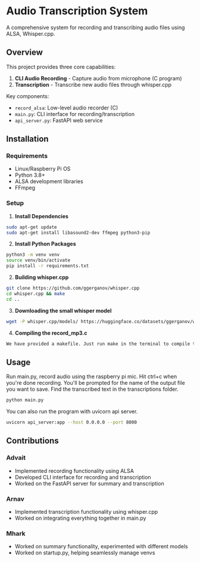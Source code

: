 # Audio Transcription System

A comprehensive system for recording and transcribing audio files using ALSA, Whisper.cpp.

## Overview

This project provides three core capabilities:

1. **CLI Audio Recording** - Capture audio from microphone (C program)
2. **Transcription** - Transcribe new audio files through whisper.cpp

Key components:

- `record_alsa`: Low-level audio recorder (C)
- `main.py`: CLI interface for recording/transcription
- `api_server.py`: FastAPI web service

## Installation

### Requirements

- Linux/Raspberry Pi OS
- Python 3.8+
- ALSA development libraries
- FFmpeg

### Setup

1. **Install Dependencies**

```bash
sudo apt-get update
sudo apt-get install libasound2-dev ffmpeg python3-pip
```

2. **Install Python Packages**

```bash
python3 -m venv venv
source venv/bin/activate
pip install -r requirements.txt
```

2. **Building whisper.cpp**

```bash
git clone https://github.com/ggerganov/whisper.cpp
cd whisper.cpp && make
cd ..
```

3. **Downloading the small whisper model**

```bash
wget -P whisper.cpp/models/ https://huggingface.co/datasets/ggerganov/whisper.cpp/resolve/main/ggml-small.bin
```

4. **Compiling the record_mp3.c**

```bash
We have provided a makefile. Just run make in the terminal to compile the script to record the audio
```

## Usage

Run main.py, record audio using the raspberry pi mic. Hit ctrl+c when you're done recording. You'll be prompted for the name of the output file you want to save. Find the transcribed text in the transcriptions folder.

```bash
python main.py
```

You can also run the program with uvicorn api server.

```bash
uvicorn api_server:app --host 0.0.0.0 --port 8000
```

## Contributions

### Advait

- Implemented recording functionality using ALSA
- Developed CLI interface for recording and transcription
- Worked on the FastAPI server for summary and transcription

### Arnav

- Implemented transcription functionality using whisper.cpp
- Worked on integrating everything together in main.py

### Mhark

- Worked on summary functionality, experimented with different models
- Worked on startup.py, helping seamlessly manage venvs
